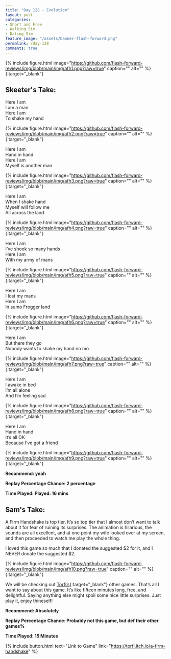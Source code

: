 ```yaml
---
title: "Day 128 - Evolution"
layout: post
categories:
- Short and Free
- Walking Sim
- Dating Sim
feature_image: "/assets/banner-flash-forward.png"
permalink: /day-128
comments: true
---
```


{% include figure.html image="https://github.com/flash-forward-reviews/img/blob/main/img/afh1.png?raw=true" caption="" alt="" %}{:target="_blank"}

## Skeeter's Take:

Here I am\
I am a man\
Here I am\
To shake my hand

{% include figure.html image="https://github.com/flash-forward-reviews/img/blob/main/img/afh2.png?raw=true" caption="" alt="" %}{:target="_blank"}

Here I am\
Hand in hand\
Here I am\
Myself is another man

{% include figure.html image="https://github.com/flash-forward-reviews/img/blob/main/img/afh3.png?raw=true" caption="" alt="" %}{:target="_blank"}

Here I am\
When I shake hand\
Myself will follow me\
All across the land

{% include figure.html image="https://github.com/flash-forward-reviews/img/blob/main/img/afh4.png?raw=true" caption="" alt="" %}{:target="_blank"}

Here I am\
I’ve shook so many hands\
Here I am\
With my army of mans

{% include figure.html image="https://github.com/flash-forward-reviews/img/blob/main/img/afh5.png?raw=true" caption="" alt="" %}{:target="_blank"}

Here I am\
I lost my mans\
Here I am\
In sumo Frogger land

{% include figure.html image="https://github.com/flash-forward-reviews/img/blob/main/img/afh6.png?raw=true" caption="" alt="" %}{:target="_blank"}

Here I am\
But there they go\
Nobody wants to shake my hand no mo 

{% include figure.html image="https://github.com/flash-forward-reviews/img/blob/main/img/afh7.png?raw=true" caption="" alt="" %}{:target="_blank"}

Here I am\
I awake in bed\
I’m all alone\
And I’m feeling sad

{% include figure.html image="https://github.com/flash-forward-reviews/img/blob/main/img/afh8.png?raw=true" caption="" alt="" %}{:target="_blank"}

Here I am\
Hand in hand\
It’s all OK\
Because I’ve got a friend

{% include figure.html image="https://github.com/flash-forward-reviews/img/blob/main/img/afh9.png?raw=true" caption="" alt="" %}{:target="_blank"}

**Recommend: yeah**

**Replay Percentage Chance: 2 percentage**

**Time Played: Played: 16 mins**

## Sam's Take:

A Firm Handshake is top tier. It’s so top tier that I almost don’t want to talk about it for fear of ruining its surprises. The animation is hilarious, the sounds are all excellent, and at one point my wife looked over at my screen, and then proceeded to watch me play the whole thing.

I loved this game so much that I donated the suggested $2 for it, and I NEVER donate the suggested $2.

{% include figure.html image="https://github.com/flash-forward-reviews/img/blob/main/img/afh10.png?raw=true" caption="" alt="" %}{:target="_blank"}

We will be checking out [Torfi’s](https://torfi.itch.io/){:target="_blank"} other games. That’s all I want to say about this game. It’s like fifteen minutes long, free, and delightful. Saying anything else might spoil some nice little surprises. Just play it, enjoy thineself!

**Recommend: Absolutely**

**Replay Percentage Chance: Probably not this game, but def their other games%**

**Time Played: 15 Minutes**

{% include button.html text="Link to Game" link="https://torfi.itch.io/a-firm-handshake" %}